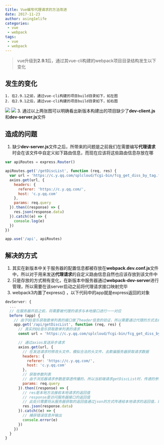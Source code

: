 ```yaml
---
title: Vue编写代理请求的方法改进
date: 2017-11-23
author: asing1elife
categories:
 - vue
 - webpack
tags:
 - vue
 - webpack
---
```

> vue升级到**2.9.1**后，通过其vue-cli构建的webpack项目目录结构发生以下变化  

## 发生的变化
	1. 在2.9.1之前，通过vue-cli构建的项目build目录如下，如左图
	2. 在2.9.1之后，通过vue-cli构建的项目build目录如下，如右图
![](http://asing1elife.com/sources/images/FD738C66-A0DB-4492-959D-EB22CC7F23C4.png) 
![](http://asing1elife.com/sources/images/AD33A96F-6270-409A-94BB-C83EE75FE58D.png)
	3. 通过以上两张图可以明确看出新版本构建出的项目缺少了**dev-client.js**和**dev-server.js**文件

## 造成的问题
1. 缺少**dev-server.js**文件之后，所带来的问题是之前我们在需要编写**代理请求**时会在该文件中自定义如下路由信息，而现在应该将这些路由信息存放在哪

```javascript
var apiRoutes = express.Router()

apiRoutes.get('/getDiscList', function (req, res) {
  var url = 'https://c.y.qq.com/splcloud/fcgi-bin/fcg_get_diss_by_tag.fcg'
  axios.get(url, {
    headers: {
      referer: 'https://c.y.qq.com/',
      host: 'c.y.qq.com'
    },
    params: req.query
  }).then((response) => {
    res.json(response.data)
  }).catch((e) => {
    console.log(e)
  })
})

app.use('/api', apiRoutes)
```

## 解决的方式
1. 其实在新版本中关于服务器的配置信息都被存放在**webpack.dev.conf.js**文件中，所以对于用来发送**代理请求**的自定义路由信息自然也应该存放到该文件中
2. 只是存放的方式稍有变化，在新版本中服务器通过**webpack-dev-server**进行管理，所以需要在该server启动之前将代理请求接口映射完毕
3. webpack3内置了express() ，以下代码中的app就是express返回的对象

```javascript
devServer: {
  ...
  // 在服务器开启之前，将需要被代理的请求与本地接口进行一一对应
  before (app) {
    // 由于QQ音乐获取歌单列表的接口做了header信息的验证，所以需要通过代理的方式去模拟其规则范围的header，使用其允许的header发起请求
    app.get('/api/getDiscList', function (req, res) {
      // 真实的QQ音乐获取歌单列表的请求
      const url = 'https://c.y.qq.com/splcloud/fcgi-bin/fcg_get_diss_by_tag.fcg'

      // 通过axios发送异步请求
      axios.get(url, {
        // 在发送请求时修改头文件，模拟合法的头文件，去欺骗服务器获取请求数据
        headers: {
          referer: 'https://c.y.qq.com/',
          host: 'c.y.qq.com'
        },
        // 获取参数列表
        // 由于浏览器请求参数是穿透传播的，所以当前端请求getDiscList时，传递的参数在次数可以直接获取到
        params: req.query
      }).then((response) => {
        // res是本地方法接收本地请求的返回值
        // response是访问服务器接口的返回值
        // 此处只需要将从服务器获取的返回值通过json的方式传递给本地请求的返回值，即实现了一次代理转发
        res.json(response.data)
      }).catch((e) => {
        // 捕获错误信息并输出
        console.error(e)
      })
    })
  }
}
```